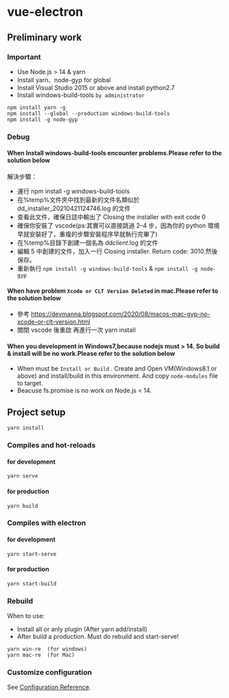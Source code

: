 # vue-electron

## Preliminary work

### Important

- Use Node.js > 14 & yarn
- Install yarn、node-gyp for global
- Install Visual Studio 2015 or above and install python2.7
- Install windows-build-tools `by administrator`

```
npm install yarn -g
npm install --global --production windows-build-tools
npm install -g node-gyp
```

### Debug

#### When Install windows-build-tools encounter problems.Please refer to the solution below

解決步驟：

- 運行 npm install -g windows-build-tools
- 在%temp%文件夾中找到最新的文件名類似於 dd_installer_20210421124746.log 的文件
- 查看此文件，確保日誌中輸出了 Closing the installer with exit code 0
- 確保你安裝了 vscode(ps:其實可以直接跳過 2–4 步，因為你的 python 環境早就安裝好了，重複的步驟安裝程序早就執行完畢了)
- 在%temp%目錄下創建一個名為 dd*client*.log 的文件
- 編輯 5 中創建的文件，加入一行 Closing installer. Return code: 3010.然後保存。
- 重新執行 `npm install -g windows-build-tools` & `npm install -g node-gyp`

#### When have problem `Xcode or CLT Version Deleted` in mac.Please refer to the solution below

- 參考 https://devmanna.blogspot.com/2020/08/macos-mac-gyp-no-xcode-or-clt-version.html
- 關閉 vscode 後重啟 再進行一次 yarn install

#### When you development in Windows7,because nodejs must > 14. So build & install will be no work.Please refer to the solution below

- When must be `Install or Build` . Create and Open VM(Windows8.1 or above) and install/build in this environment. And copy `node-modules` file to target.
- Beacuse fs.promise is no work on Node.js < 14.

## Project setup

```
yarn install
```

### Compiles and hot-reloads

#### for development

```
yarn serve
```

#### for production

```
yarn build
```

### Compiles with electron

#### for development

```
yarn start-serve
```

#### for production

```
yarn start-build
```

### Rebuild

When to use:

- Install all or anly plugin (After yarn add/install)
- After build a production. Must do rebuild and start-serve!

```
yarn win-re  (for windows)
yarn mac-re  (for Mac)
```

### Customize configuration

See [Configuration Reference](https://cli.vuejs.org/config/).
